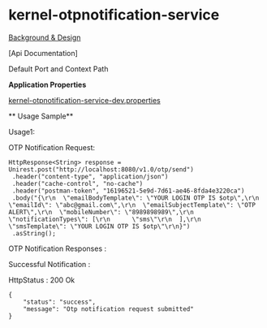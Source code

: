 # kernel-otpnotification-service

[Background & Design](../../docs/design/kernel/kernel-otpmanager.md)

[Api Documentation]

Default Port and Context Path



**Application Properties**

[kernel-otpnotification-service-dev.properties](../../config/kernel-otpnotification-service-dev.properties)


** Usage Sample**
 
 Usage1:
 
 OTP Notification Request:
 
 ```
HttpResponse<String> response = Unirest.post("http://localhost:8080/v1.0/otp/send")
  .header("content-type", "application/json")
  .header("cache-control", "no-cache")
  .header("postman-token", "16196521-5e9d-7d61-ae46-8fda4e3220ca")
  .body("{\r\n  \"emailBodyTemplate\": \"YOUR LOGIN OTP IS $otp\",\r\n  \"emailId\": \"abc@gmail.com\",\r\n  \"emailSubjectTemplate\": \"OTP ALERT\",\r\n  \"mobileNumber\": \"8989898989\",\r\n  \"notificationTypes\": [\r\n      \"sms\"\r\n  ],\r\n  \"smsTemplate\": \"YOUR LOGIN OTP IS $otp\"\r\n}")
  .asString();
 ```
 
OTP Notification Responses :

Successful Notification :

HttpStatus : 200 Ok

```
{
    "status": "success",
    "message": "Otp notification request submitted"
}
```


